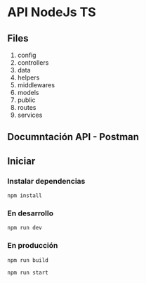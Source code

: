 # API NodeJs TS

## Files
  1. config
  2. controllers
  3. data
  4. helpers
  5. middlewares
  6. models
  7. public
  8. routes
  9. services

## Documntación API - Postman


## Iniciar

### Instalar dependencias
```
npm install
```
### En desarrollo
```
npm run dev
```

### En producción
```
npm run build

npm run start
```
